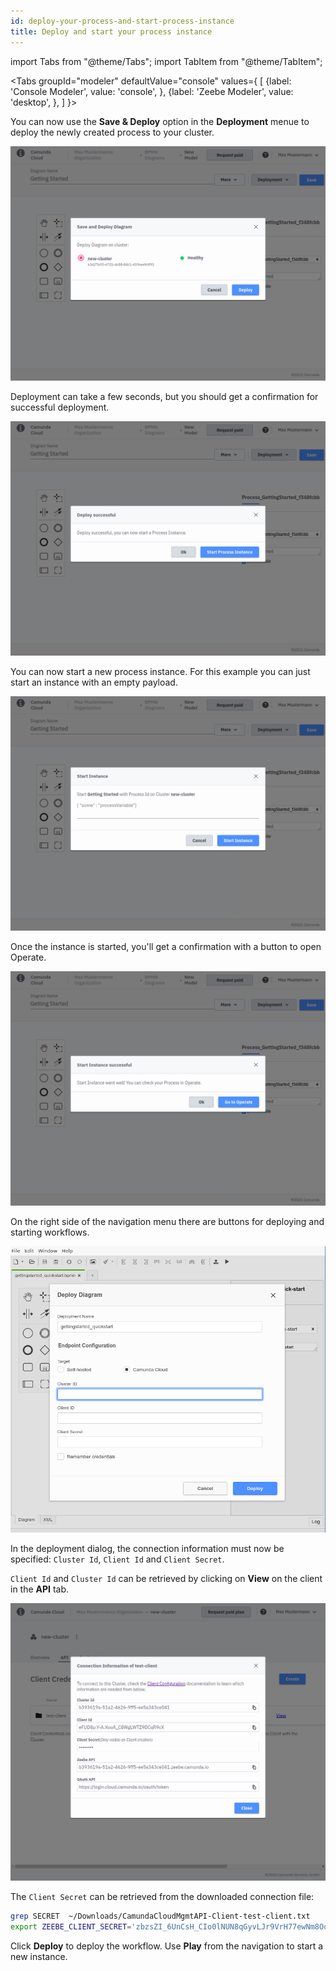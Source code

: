 ```yaml
---
id: deploy-your-process-and-start-process-instance
title: Deploy and start your process instance
---
```


import Tabs from "@theme/Tabs";
import TabItem from "@theme/TabItem";

<Tabs groupId="modeler" defaultValue="console" values={
[
{label: 'Console Modeler', value: 'console', },
{label: 'Zeebe Modeler', value: 'desktop', },
]
}>

<TabItem value='console'>

You can now use the **Save & Deploy** option in the **Deployment** menue to deploy the newly created process to your cluster.

![console-modeler-deploy](./img/cloud-modeler-deploy.png)

Deployment can take a few seconds, but you should get a confirmation for successful deployment.

![console-modeler-deploy-successfull](./img/cloud-modeler-deploy-successfull.png)

You can now start a new process instance. For this example you can just start an instance with an empty payload.

![console-modeler-start-instance](./img/cloud-modeler-start-instance.png)

Once the instance is started, you'll get a confirmation with a button to open Operate.

![console-modeler-start-instance-done](./img/cloud-modeler-start-instance-done.png)

</TabItem>

<TabItem value='desktop'>

On the right side of the navigation menu there are buttons for deploying and starting workflows.

![zeebe-modeler-deploy](./img/zeebe-modeler-deploy.png)

In the deployment dialog, the connection information must now be specified: `Cluster Id`, `Client Id` and `Client Secret`.

`Client Id` and `Cluster Id` can be retrieved by clicking on **View** on the client in the **API** tab.

![cluster-details-created-client-view](./img/cluster-details-created-client-view.png)

The `Client Secret` can be retrieved from the downloaded connection file:

```bash
grep SECRET  ~/Downloads/CamundaCloudMgmtAPI-Client-test-client.txt
export ZEEBE_CLIENT_SECRET='zbzsZI_6UnCsH_CIo0lNUN8qGyvLJr9VrH77ewNm8Oq3elvhPvV7g.QmJGydzOLo'
```

Click **Deploy** to deploy the workflow. Use **Play** from the navigation to start a new instance.

</TabItem>
</Tabs>
